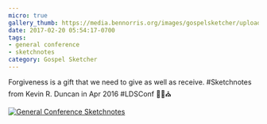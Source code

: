 ```yaml
---
micro: true
gallery_thumb: https://media.bennorris.org/images/gospelsketcher/uploads/2018/05b608ba2c.jpg
date: 2017-02-20 05:54:17-0700
tags:
- general conference
- sketchnotes
category: Gospel Sketcher
---
```


Forgiveness is a gift that we need to give as well as receive. #Sketchnotes from Kevin R. Duncan in Apr 2016 #LDSConf ✍🏼⛪️

[![General Conference Sketchnotes](https://media.bennorris.org/images/gospelsketcher/uploads/2018/05b608ba2c.jpg)](https://media.bennorris.org/images/gospelsketcher/uploads/2018/05b608ba2c.jpg)
